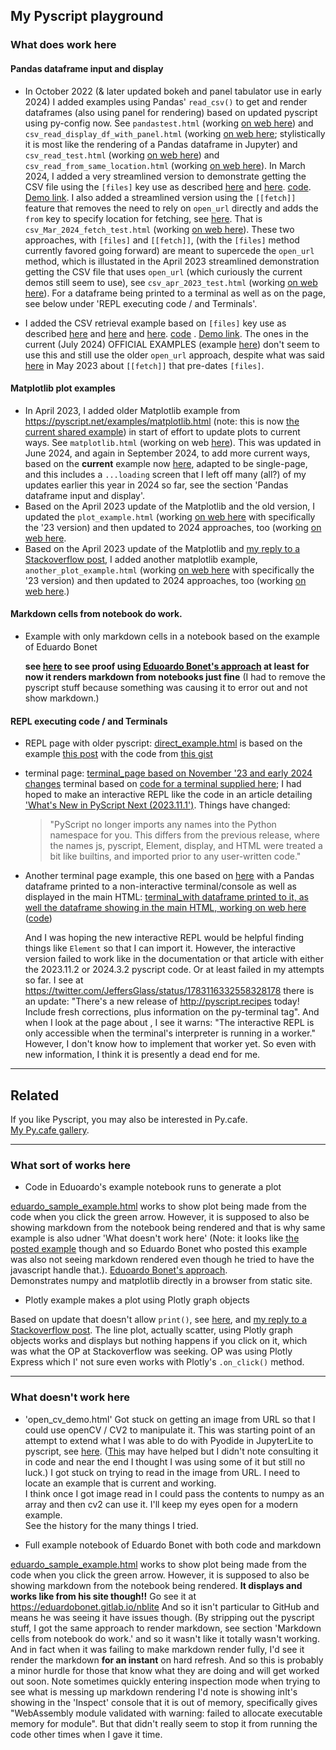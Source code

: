 ## My Pyscript playground

### What does work here

#### Pandas dataframe input and display

- In October 2022 (& later updated bokeh and panel tabulator use in early 2024) I added examples using Pandas' `read_csv()` to get and render dataframes (also using panel for rendering) based on updated pyscript using py-config now. See `pandastest.html` (working [on web here](https://fomightez.github.io/pyscript_test/pandastest.html)) and `csv_read_display_df_with_panel.html`  (working [on web here](https://fomightez.github.io/pyscript_test/csv_read_display_df_with_panel.html); stylistically it is most like the rendering of a Pandas dataframe in Jupyter) and `csv_read_test.html`  (working [on web here](https://fomightez.github.io/pyscript_test/csv_read_test.html)) and `csv_read_from_same_location.html` (working [on web here](https://fomightez.github.io/pyscript_test/csv_read_from_same_location.html)). In March 2024, I added a very streamlined version to demonstrate getting the CSV file using the `[files]` key use as described [here](https://stackoverflow.com/a/78049663/8508004) and [here](https://jeff.glass/post/whats-new-pyscript-2023-11-1/#config). [code](https://github.com/fomightez/pyscript_test/blob/main/csv_Mar_2024_files_key_test.html). [Demo link](https://fomightez.github.io/pyscript_test/csv_Mar_2024_files_key_test.html). I also added a streamlined version using the `[[fetch]]` feature that removes the need to rely on `open_url` directly and adds the `from` key to specify location for fetching, see [here](https://stackoverflow.com/a/76148659/8508004). That is `csv_Mar_2024_fetch_test.html` (working [on web here](https://fomightez.github.io/pyscript_test/csv_Mar_2024_fetch_test.html)). These two approaches, with `[files]` and `[[fetch]]`, (with the `[files]` method currently favored going forward) are meant to supercede the `open_url` method, which is illustated in the April 2023 streamlined demonstration getting the CSV file that uses `open_url` (which curiously the current demos still seem to use), see  `csv_apr_2023_test.html` (working [on web here](https://fomightez.github.io/pyscript_test/csv_apr_2023_test.html)). For a dataframe being printed to a terminal as well as on the page, see below under 'REPL executing code / and Terminals'.


- I added the CSV retrieval example based on `[files]` key use as described [here](https://stackoverflow.com/a/78049663/8508004) and [here](https://jeff.glass/post/whats-new-pyscript-2023-11-1/#config) and [here](https://_12.pyscriptapps.com/bold-credit/latest/). [code](https://github.com/fomightez/pyscript_test/blob/main/csv_Mar_2024_files_key_test.html) . [Demo link](https://fomightez.github.io/pyscript_test/csv_Mar_2024_files_key_test.html). The ones in the current (July 2024) OFFICIAL EXAMPLES (example [here](https://pyscript.com/@examples/pandas/latest)) don't seem to use this and still use the older `open_url` approach, despite what was said [here](https://stackoverflow.com/a/76148659/8508004) in May 2023 about `[[fetch]]` that pre-dates `[files]`.

#### Matplotlib plot examples

- In April 2023, I added older Matplotlib example from https://pyscript.net/examples/matplotlib.html (note: this is now [the current shared example](https://pyscript.com/@examples/matplotlib/latest?files=README.md)) in start of effort to update plots to current ways. See `matplotlib.html` (working on web [here](https://fomightez.github.io/pyscript_test/matplotlib.html)). This was updated in June 2024, and again in September 2024, to add more current ways, based on the **current** example now [here](https://pyscript.com/@examples/matplotlib/latest), adapted to be single-page, and this includes a `...loading` screen that I left off many (all?) of my updates earlier this year in 2024 so far, see the section 'Pandas dataframe input and display'.
- Based on the April 2023 update of the Matplotlib and the old version, I updated the `plot_example.html` (working [on web here](https://fomightez.github.io/pyscript_test/plot_example23.html) with specifically the '23 version) and then updated to 2024 approaches, too (working [on web here](https://fomightez.github.io/pyscript_test/plot_example.html).
- Based on the April 2023 update of the Matplotlib and [my reply to a Stackoverflow post](https://stackoverflow.com/a/76016831/8508004), I added another matplotlib example, `another_plot_example.html` (working [on web here](https://fomightez.github.io/pyscript_test/another_plot_example23.html) with specifically the '23 version) and then updated to 2024 approaches, too (working [on web here](https://fomightez.github.io/pyscript_test/another_plot_example.html).)


#### Markdown cells from notebook do work.

- Example with only markdown cells in a notebook based on the example of Eduardo Bonet

  **see [here](https://fomightez.github.io/pyscript_test/test_md_render.html) to see proof using [Eduoardo Bonet's approach](https://twitter.com/EduardoBonet/status/1521841937233465345) at least for now it renders markdown from notebooks just fine** (I had to remove the pyscript stuff because something was causing it to error out and not show markdown.)
  
  
#### REPL executing code / and Terminals

- REPL page with older pyscript: [direct_example.html](https://fomightez.github.io/pyscript_test/direct_example.html) is based on the example [this post](https://twitter.com/ericmjl/status/1520865845978746880) with the code from [this gist](https://gist.github.com/ericmjl/0e46f3810b7bac281ddc419176944483templates)

- terminal page: [terminal_page based on November '23 and early 2024 changes](https://fomightez.github.io/pyscript_test/REPL_march_2024.html)  terminal based on [code for a terminal supplied here](https://github.com/JeffersGlass/pyscript/tree/84f197b657a6fae5573b1b8b11b2dad1a05f5531); I had hoped to make an interactive REPL like the code in an article detailing ['What's New in PyScript Next (2023.11.1')](https://jeff.glass/post/whats-new-pyscript-2023-11-1/). Things have changed:
    > "PyScript no longer imports any names into the Python namespace for you. This differs from the previous release, where the names js, pyscript, Element, display, and HTML were treated a bit like builtins, and imported prior to any user-written code."
    
- Another terminal page example, this one based on [here](https://_12.pyscriptapps.com/bold-credit/latest/) with a Pandas dataframe printed to a non-interactive terminal/console as well as displayed in the main HTML: [terminal_with dataframe printed to it, as well the dataframe showing in the main HTML, working on web here](https://fomightez.github.io/pyscript_test/df_terminal_print_and_display_in_main_HTML.html) ([code](https://github.com/fomightez/pyscript_test/blob/main/df_terminal_print_and_display_in_main_HTML.html))

    And I was hoping the new interactive REPL would be helpful finding things like `Element` so that I can import it. However, the interactive version failed to work like in the documentation or that article with either the 2023.11.2 or 2024.3.2 pyscript code. Or at least failed in my attempts so far.
    I see at https://twitter.com/JeffersGlass/status/1783116332558328178 there is an update: "There's a new release of http://pyscript.recipes today! Include fresh corrections, plus information on the py-terminal tag". And when I look at the page about , I see it warns: "The interactive REPL is only accessible when the terminal's interpreter is running in a worker." However, I don't know how to implement that worker yet. So even with new information, I think it is presently a dead end for me.

-----------

## Related

If you like Pyscript, you may also be interested in Py.cafe.   
[My Py.cafe gallery](https://py.cafe/fomightez).

----------

### What sort of works here

- Code in Eduoardo's example notebook runs to generate a plot

[eduardo_sample_example.html](https://fomightez.github.io/pyscript_test/eduardo_sample_example.html) works to show plot being made from the code when you click the green arrow. However, it is supposed to also be showing markdown from the notebook being rendered and that is why same example is also udner 'What doesn't work here' (Note: it looks like [the posted example](https://twitter.com/ericmjl/status/1520865845978746880) though and so Eduardo Bonet who posted this example was also not seeing markdown rendered even though he tried to have the javascript handle that.). 
[Eduoardo Bonet's approach](https://twitter.com/EduardoBonet/status/1521841937233465345).  
Demonstrates numpy and matplotlib directly in a browser from static site.

- Plotly example makes a plot using Plotly graph objects

Based on update that doesn't allow `print()`, see [here](https://docs.pyscript.net/latest/reference/API/display.html), and [my reply to a Stackoverflow post](https://stackoverflow.com/q/76187420/8508004). The line plot, actually scatter, using Plotly graph objects works and displays but nothing happens if you click on it, which was what the OP at Stackoverflow was seeking. OP was using Plotly Express which I' not sure even works with Plotly's `.on_click()` method. 

-------------------------
### What doesn't work here



- 'open_cv_demo.html' Got stuck on getting an image from URL so that I could use openCV / CV2 to manipulate it. This was starting point of an attempt to extend what I was able to do with Pyodide in JupyterLite to pyscript, see [here](https://stackoverflow.com/questions/74533570/pyscript-modulenotfounderror-no-module-named-cv2#comment131573724_74533570). ([This](https://jeff.glass/post/pyscript-image-upload/) may have helped but I didn't note consulting it in code and near the end I thought I was using some of it but still no luck.)
I got stuck on trying to read in the image from URL. I need to locate an example that is current and working.  
I think once I got image read in I could pass the contents to numpy as an array and then cv2 can use it. I'll keep my eyes open for a modern example.  
See the history for the many things I tried.

- Full example notebook of Eduardo Bonet with both code and markdown

[eduardo_sample_example.html](https://fomightez.github.io/pyscript_test/eduardo_sample_example.html) works to show plot being made from the code when you click the green arrow. However, it is supposed to also be showing markdown from the notebook being rendered. **It displays and works like from his site though!!** Go see it at https://eduardobonet.gitlab.io/nblite And so it isn't particular to GitHub and means he was seeing it have issues though. (By stripping out the pyscript stuff, I got the same approach to render markdown, see section 'Markdown cells from notebook do work.' and so it wasn't like it totally wasn't working. And in fact when it was failing to make markdown render fully, I'd see it render the markdown **for an instant** on hard refresh. And so this is probably a minor hurdle for those that know what they are doing and will get worked out soon. Note sometimes quickly entering inspection mode when trying to see what is messing up markdown rendering I'd note is showing inIt's showing in the 'Inspect' console that it is out of memory, specifically gives "WebAssembly module validated with warning: failed to allocate executable memory for module". But that didn't really seem to stop it from running the code other times when I gave it time.

